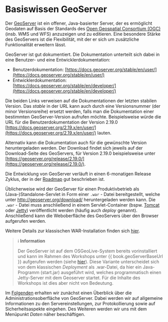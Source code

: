 # Basiswissen GeoServer

Der [GeoServer](http://geoserver.org/) ist ein offener, Java-basierter Server,
der es ermöglicht Geodaten auf Basis der Standards des [Open Geospatial Consortium (OGC)](https://www.opengeospatial.org/)
(insb. WMS und WFS) anzuzeigen und zu editieren. Eine besondere Stärke des GeoServers
ist die Flexibilität, mit der er sich um zusätzliche Funktionalität erweitern lässt.

GeoServer ist gut dokumentiert. Die Dokumentation unterteilt sich dabei
in eine Benutzer- und eine Entwicklerdokumentation:

* Benutzerdokumentation: [https://docs.geoserver.org/stable/en/user/](https://docs.geoserver.org/stable/en/user/)
* Entwicklerdokumentation: [https://docs.geoserver.org/stable/en/developer/](https://docs.geoserver.org/stable/en/developer/)

Die beiden Links verweisen auf die Dokumentationen der letzten stabilen Version.
Das *stable* in der URL kann auch durch eine Versionsnummer (der minor Versionsreihe) ersetzt
werden, falls man die Dokumentation einer bestimmten GeoServer-Version aufrufen möchte. Beispielsweise
würde die URL für die Benutzerdokumentation der Version 2.19.0 [https://docs.geoserver.org/2.19.x/en/user/](https://docs.geoserver.org/2.19.x/en/user/) lauten.

Alternativ kann die Dokumentation auch für die gewünschte Version heruntergeladen werden. Der
Download findet sich jeweils auf der Download-Seite des GeoServers, für Version 2.19.0
beispielsweise unter [https://geoserver.org/release/2.19.0/](https://geoserver.org/release/2.19.0/).

Die Entwicklung von GeoServer verläuft in einen 6-monatigen Release Zyklus,
der in der [Roadmap](http://geoserver.org/roadmap/) gut beschrieben ist.

Üblicherweise wird der GeoServer für einen Produktivbetrieb als (Java-)Standalone-Servlet
in Form einer `.war` - Datei bereitgestellt, welche unter <http://geoserver.org/download/>
heruntergeladen werden kann. Die `.war` - Datei muss anschließend in einem
Servlet-Container (bspw. [Tomcat](https://tomcat.apache.org/) oder
[Jetty](https://eclipse.org/jetty/)) veröffentlicht werden (häufig auch *deploy* genannt). Anschließend
kann die Weboberfläche des GeoServers über den Browser aufgerufen werden.

Weitere Details zur klassischen WAR-Installation finden sich
[hier](https://docs.geoserver.org/stable/en/user/installation/war.html).


> ℹ️ **Information**
>
> Der GeoServer ist auf dem OSGeoLive-System bereits vorinstalliert und kann im
> Rahmen des Workshops unter {{ book.geoServerBaseUrl }} aufgerufen werden
> (siehe [hier](../environment/README.md)). Diese Variante unterscheidet sich von
> dem klassischen *Deployment* als .war-Datei, da hier ein Java-Programm
> (start.jar) ausgeführt wird, welches programmatisch einen Jetty-Server mit dem
> Geoserver startet. Für die Inhalte des Workshops ist dies aber nicht von Bedeutung.

Im [Folgenden](../ui/index.html) erhalten wir zunächst einen Überblick über die Administrationsoberfläche von GeoServer. Dabei werden wir auf allgemeine Informationen zu den Servereinstellungen, zur Protokollierung sowie auf Sicherheitsaspekte eingehen. Des Weiteren werden wir uns mit dem Menüpunkt *Daten* näher beschäftigen.
